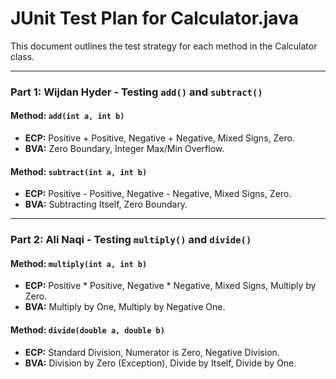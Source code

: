 # JUnit Test Plan for Calculator.java

This document outlines the test strategy for each method in the Calculator class.

---

### **Part 1: Wijdan Hyder - Testing `add()` and `subtract()`**

#### **Method: `add(int a, int b)`**

* **ECP:** Positive + Positive, Negative + Negative, Mixed Signs, Zero.
* **BVA:** Zero Boundary, Integer Max/Min Overflow.

#### **Method: `subtract(int a, int b)`**

* **ECP:** Positive - Positive, Negative - Negative, Mixed Signs, Zero.
* **BVA:** Subtracting Itself, Zero Boundary.
---

### **Part 2: Ali Naqi - Testing `multiply()` and `divide()`**

#### **Method: `multiply(int a, int b)`**

* **ECP:** Positive * Positive, Negative * Negative, Mixed Signs, Multiply by Zero.
* **BVA:** Multiply by One, Multiply by Negative One.

#### **Method: `divide(double a, double b)`**

* **ECP:** Standard Division, Numerator is Zero, Negative Division.
* **BVA:** Division by Zero (Exception), Divide by Itself, Divide by One.

